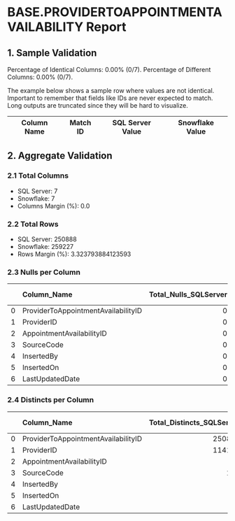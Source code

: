 # BASE.PROVIDERTOAPPOINTMENTAVAILABILITY Report

## 1. Sample Validation

Percentage of Identical Columns: 0.00% (0/7).
Percentage of Different Columns: 0.00% (0/7).

The example below shows a sample row where values are not identical. Important to remember that fields like IDs are never expected to match. Long outputs are truncated since they will be hard to visualize.

| Column Name   | Match ID   | SQL Server Value   | Snowflake Value   |
|---------------|------------|--------------------|-------------------|

## 2. Aggregate Validation

### 2.1 Total Columns
- SQL Server: 7
- Snowflake: 7
- Columns Margin (%): 0.0

### 2.2 Total Rows
- SQL Server: 250888
- Snowflake: 259227
- Rows Margin (%): 3.323793884123593

### 2.3 Nulls per Column
|    | Column_Name                         |   Total_Nulls_SQLServer |   Total_Nulls_Snowflake |   Margin (%) |
|---:|:------------------------------------|------------------------:|------------------------:|-------------:|
|  0 | ProviderToAppointmentAvailabilityID |                       0 |                       0 |            0 |
|  1 | ProviderID                          |                       0 |                       0 |            0 |
|  2 | AppointmentAvailabilityID           |                       0 |                       0 |            0 |
|  3 | SourceCode                          |                       0 |                       0 |            0 |
|  4 | InsertedBy                          |                       0 |                       0 |            0 |
|  5 | InsertedOn                          |                       0 |                       0 |            0 |
|  6 | LastUpdatedDate                     |                       0 |                       0 |            0 |

### 2.4 Distincts per Column
|    | Column_Name                         |   Total_Distincts_SQLServer |   Total_Distincts_Snowflake |   Margin (%) |
|---:|:------------------------------------|----------------------------:|----------------------------:|-------------:|
|  0 | ProviderToAppointmentAvailabilityID |                      250888 |                      259227 |          3.3 |
|  1 | ProviderID                          |                      114149 |                      118041 |          3.4 |
|  2 | AppointmentAvailabilityID           |                           4 |                           4 |          0   |
|  3 | SourceCode                          |                         152 |                         152 |          0   |
|  4 | InsertedBy                          |                           1 |                           1 |          0   |
|  5 | InsertedOn                          |                           2 |                           1 |         50   |
|  6 | LastUpdatedDate                     |                          35 |                          35 |          0   |